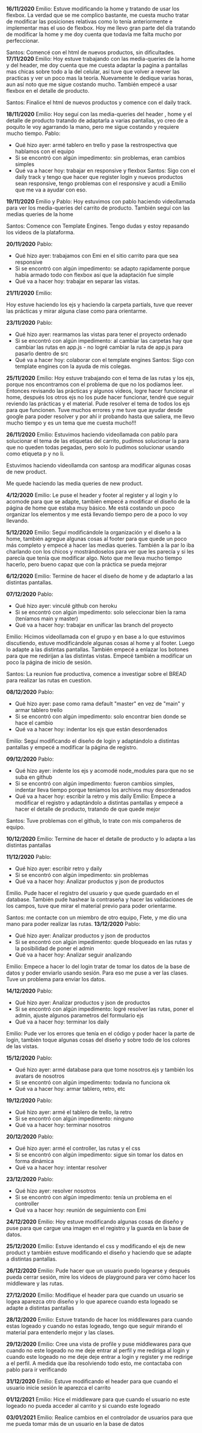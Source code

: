 **16/11/2020**
Emilio:
Estuve modificando la home y tratando de usar los flexbox. La verdad que se me complico bastante, me cuesta mucho tratar de modificar las posiciones relativas como lo tenía anteriormente e implementar mas el uso de flexbox. Hoy me llevo gran parte del día tratando de modificar la home y me doy cuenta que todavía me falta mucho por perfeccionar.

Santos: 
Comencé con el html de nuevos productos, sin dificultades.
**17/11/2020**
Emilio:
Hoy estuve trabajando con las media-queries de la home y del header, me doy cuenta que me cuesta adaptar la pagina a pantallas mas chicas sobre todo a la del celular, así tuve que volver a reever las practicas y ver un poco mas la teoría. Nuevamente le dedique varias horas, aun así noto que me sigue costando mucho. También empecé a usar flexbox en el detalle de producto.

Santos:
Finalice el html de nuevos productos y comence con el daily track.

**18/11/2020**
Emilio:
Hoy seguí con las media-queries del header , home y el detalle de producto tratando de adaptarla a varias pantallas, yo creo de a poquito le voy agarrando la mano, pero me sigue costando y requiere mucho tiempo.
Pablo:
- Qué hizo ayer: armé tablero en trello y pase la restrospectiva que hablamos con el equipo
- Si se encontró con algún impedimento: sin problemas, eran cambios simples
- Qué va a hacer hoy: trabajar en responsive y flexbox
Santos:
Sigo con el daily track y tengo que hacer que register login y nuevos productos sean responsive, tengo problemas con el responsive y acudi a Emilio que me va a ayudar con eso. 

**19/11/2020**
Emilio y Pablo:
Hoy estuvimos con pablo haciendo videollamada para ver los media-queries del carrito de producto. También seguí con las medias queries de la home

Santos: 
Comence con Template Engines. Tengo dudas y estoy repasando los videos de la plataforma.

**20/11/2020**
Pablo:
- Qué hizo ayer: trabajamos con Emi en el sitio carrito para que sea responsive 
- Si se encontró con algún impedimento: se adapto rapidamente porque había armado todo con flexbox así que la adaptación fue simple
- Qué va a hacer hoy: trabajar en separar las vistas.

**21/11/2020**
Emilio:

Hoy estuve haciendo los ejs y haciendo la carpeta partials, tuve que reever las prácticas y mirar alguna clase  como para orientarme.


**23/11/2020**
Pablo:
- Qué hizo ayer: rearmamos las vistas para tener el proyecto ordenado
- Si se encontró con algún impedimento: al cambiar las carpetas hay que cambiar las rutas en app.js - no logré cambiar la ruta de app.js para pasarlo dentro de src
- Qué va a hacer hoy: colaborar con el template engines 
Santos:
Sigo con template engines con la ayuda de mis colegas.

**25/11/2020**
Emilio:
Hoy estuve trabajando con el tema de las rutas y los ejs, porque nos encontramos con el problema de que no los podíamos leer. Entonces revisando las prácticas y algunos videos, logre hacer funcionar el home, después los otros ejs no los pude hacer funcionar, tendré que seguir reviendo las prácticas y el material.
Pude resolver el tema de todos los ejs para que funcionen. Tuve muchos errores y me tuve que ayudar desde google para poder resolver y por ahí ir probando hasta que saliera, me llevo mucho tiempo y es un tema que me cuesta mucho!!!

**26/11/2020**
Emilio: Estuvimos haciendo videollamada con pablo para solucionar el tema de las etiquetas del carrito, pudimos solucionar la para que no queden todas pegadas, pero solo lo pudimos solucionar usando como etiqueta p y no li. 

Estuvimos haciendo videollamda con santosp ara modificar algunas cosas de new product.

Me quede haciendo las media queries de new product.

**4/12/2020**
Emilio:
Le puse el header y footer al register y al login y lo acomode para que se adapte, también empecé a modificar el diseño de la página de home que estaba muy básico. Me está costando un poco organizar los elementos y me está llevando tiempo pero de a poco lo voy llevando.

**5/12/2020**
Emilio:
Seguí modificándole la organización y el diseño a la home, también agregue algunas cosas al footer para que quede un poco más completo y empecé a hacer las medias queries. También a la par lo iba charlando con los chicos y mostrándoselos para ver que les parecía y si les parecía que tenía que modificar algo. Noto que me lleva mucho tiempo hacerlo, pero bueno capaz que con la práctica se pueda mejorar

**6/12/2020**
Emilio:
Termine de hacer el diseño de home y de adaptarlo a las distintas pantallas.

**07/12/2020**
Pablo:
- Qué hizo ayer: vinculé github con heroku
- Si se encontró con algún impedimento: solo seleccionar bien la rama (teníamos main y master)
- Qué va a hacer hoy: trabajar en unificar las branch del proyecto

Emilio:
Hicimos videollamada con el grupo y en base a lo que estuvimos discutiendo, estuve modificándole algunas cosas al home y al footer.  Luego lo adapte a las distintas pantallas. También empecé a enlazar los botones para que me redirijan a las distintas vistas. Empecé también a modificar un poco la página de inicio de sesión.

Santos:
La reunion fue productiva, comence a investigar sobre el BREAD para realizar las rutas en cuestion.


**08/12/2020**
Pablo:
- Qué hizo ayer: pase como rama default "master" en vez de "main" y armar tablero trello
- Si se encontró con algún impedimento: solo encontrar bien donde se hace el cambio
- Qué va a hacer hoy: indentar los ejs que están desordenados

Emilio:
Seguí modificando el diseño de login y adaptándolo a distintas pantallas y empecé a modificar la página de registro.


**09/12/2020**
Pablo:
- Qué hizo ayer: indente los ejs y acomodé node_modules para que no se suba en github
- Si se encontró con algún impedimento: fueron cambios simples, indentar lleva tiempo porque teníamos los archivos muy desordenados
- Qué va a hacer hoy: escribir la retro y mis daily
Emilio:
Empece a modificar el registro y adaptándolo a distintas pantallas y empecé a hacer el detalle de producto, tratando de que quede mejor

Santos: Tuve problemas con el github, lo trate con mis compañeros de equipo.

**10/12/2020**
Emilio:
Termine de hacer el detalle de producto y lo adapta a las distintas pantallas

**11/12/2020**
Pablo:
- Qué hizo ayer: escribir retro y daily
- Si se encontró con algún impedimento: sin problemas
- Qué va a hacer hoy: Analizar productos y json de productos

Emilio.
Pude hacer el registro del usuario y que quede guardado en el database. También pude hashear la contraseña y hacer las validaciones de los campos, tuve que mirar el material previo para poder orientarme.

Santos: me contacte con un miembro de otro equipo, Flete, y me dio una mano para poder realizar las rutas.
**13/12/2020**
Pablo:
- Qué hizo ayer: Analizar productos y json de productos
- Si se encontró con algún impedimento: quede bloqueado en las rutas y la posibilidad de poner el admin
- Qué va a hacer hoy: Analizar seguir analizando

Emilio:
Empece a hacer lo del login tratar de tomar los datos de la base de datos y poder enviarlo usando sesión. Para eso me puse a ver las clases. Tuve un problema para enviar los datos.


**14/12/2020**
Pablo:
- Qué hizo ayer: Analizar productos y json de productos
- Si se encontró con algún impedimento: logré resolver las rutas, poner el admin, ajuste algunos parametros del formulario ejs
- Qué va a hacer hoy: terminar los daily

Emilio:
Pude ver los errores que tenía en el código y poder hacer la parte de login, también toque algunas cosas del diseño y sobre todo de los colores de las vistas.

**15/12/2020**
Pablo:
- Qué hizo ayer: armé database para que tome nosotros.ejs y también los avatars de nosotros
- Si se encontró con algún impedimento: todavía no funciona ok
- Qué va a hacer hoy: armar tablero, retro, etc


**19/12/2020**
Pablo:
- Qué hizo ayer: armé el tablero de trello, la retro
- Si se encontró con algún impedimento: ninguno
- Qué va a hacer hoy: terminar nosotros

**20/12/2020**
Pablo:
- Qué hizo ayer: armé el controller, las rutas y el css
- Si se encontró con algún impedimento: sigue sin tomar los datos en forma dinámica
- Qué va a hacer hoy: intentar resolver

**23/12/2020**
Pablo:
- Qué hizo ayer: resolver nosotros
- Si se encontró con algún impedimento: tenía un problema en el controller
- Qué va a hacer hoy: reunión de seguimiento con Emi

**24/12/2020**
Emilio:
Hoy estuve modificando algunas cosas de diseño y puse para que cargue una imagen en el registro y la guarda en la base de datos.

**25/12/2020**
Emilio:
Estuve identando el css y modificando el ejs de new product y también estuve modificando el diseño y haciendo que se adapte a distintas pantallas.

**26/12/2020**
Emilio:
Pude hacer que un usuario puedo logearse y después pueda cerrar sesión, mire los videos de playground para ver cómo hacer los middleware y las rutas.

**27/12/2020**
Emilio:
Modifique el header para que cuando un usuario se logea aparezca otro diseño y lo que aparece cuando esta logeado se adapte a distintas pantallas

**28/12/2020**
Emilio:
Estuve tratando de hacer los middlewares para cuando estas logeado y cuando no estas logeado, tengo que seguir mirando el material para entenderlo mejor y las clases.

**29/12/2020**
Emilio:
Cree una  vista de profile y puse middlewares para que cuando no este logeado no me deje entrar al perfil y me rediriga al login y cuando este logeado no me deje deje entrar a login y register y me redirige a el perfil. A medida que iba resolviendo todo esto, me contactaba con pablo para ir verificando 

**31/12/2020**
Emilio:
Estuve modificando el header para que cuando el usuario inicie sesión le aparezca el carrito

**01/12/2021**
Emilio:
Hice el middleware para que cuando el usuario no este logeado no pueda acceder al carrito y si cuando este logeado

**03/01/2021**
Emilio:
Realice cambios en el controlador de usuarios para que  me pueda tomar más de un usuario en la base de datos









